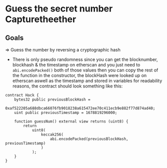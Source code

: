 # Guess the secret number Capturetheether

## Goals

=> Guess the number by reversing a cryptographic hash

- There is only pseudo randomness since you can get the blocknumber, blockhash & the timestamp on etherscan and you just need to `abi.encodePacked()` both of those values then you can copy the rest of the function in the constructor, the blockHash were looked up on etherscan aswell as the timestamp and stored in variables for readability reasons, the contract should look something like this:

```solidity
contract Hack {
    bytes32 public previousBlockHash =
        0xaf522205a688dbca66076fb9018238a615472ee70c411ecb9e882f77d874ad40;
    uint public previousTimestamp = 1678819296000;

    function guessNum() external view returns (uint8) {
        return
            uint8(
                keccak256(
                    abi.encodePacked(previousBlockHash, previousTimestamp)
                )
            );
    }
}
```
